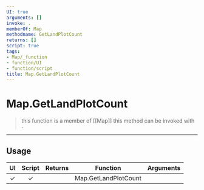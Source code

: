 ```yaml
---
UI: true
arguments: []
invoke: .
memberOf: Map
methodname: GetLandPlotCount
returns: []
script: true
tags:
- Map/_function
- function/UI
- function/script
title: Map.GetLandPlotCount
---
```

# Map.GetLandPlotCount
> this function is a member of [[Map]]
> this method can be invoked with `.`
-----
## Usage
|  UI | Script | Returns | Function | Arguments |
|:---:|:------:|-------:|:--------:|:---------|
|✓|✓||Map.GetLandPlotCount||

